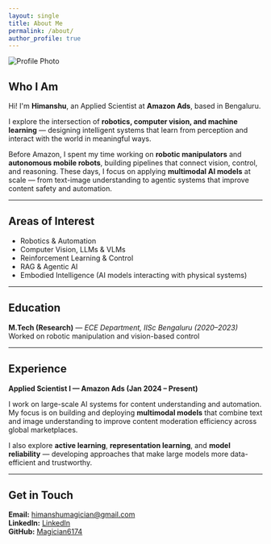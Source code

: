 ```yaml
---
layout: single
title: About Me
permalink: /about/
author_profile: true
---
```


![Profile Photo](/assets/images/big_hero_6.jpg)

## Who I Am

Hi! I'm **Himanshu**, an Applied Scientist at **Amazon Ads**, based in Bengaluru.

I explore the intersection of **robotics, computer vision, and machine learning** — designing intelligent systems that learn from perception and interact with the world in meaningful ways.  

Before Amazon, I spent my time working on **robotic manipulators**  and **autonomous mobile robots**, building pipelines that connect vision, control, and reasoning. These days, I focus on applying **multimodal AI models** at scale — from text-image understanding to agentic systems that improve content safety and automation.

---

## Areas of Interest

- Robotics & Automation  
- Computer Vision, LLMs & VLMs  
- Reinforcement Learning & Control  
- RAG & Agentic AI  
- Embodied Intelligence (AI models interacting with physical systems)

---

## Education

**M.Tech (Research)** — *ECE Department, IISc Bengaluru (2020–2023)*  
Worked on robotic manipulation and vision-based control

---

## Experience

**Applied Scientist I — Amazon Ads (Jan 2024 – Present)**  

I work on large-scale AI systems for content understanding and automation.  
My focus is on building and deploying **multimodal models** that combine text and image understanding to improve content moderation efficiency across global marketplaces.  

I also explore **active learning**, **representation learning**, and **model reliability** — developing approaches that make large models more data-efficient and trustworthy.  

---

## Get in Touch

 **Email:** [himanshumagician@gmail.com](mailto:himanshumagician@gmail.com)  
 **LinkedIn:** [LinkedIn](https://www.linkedin.com/in/himanshu-sharma-39689b205)  
 **GitHub:** [Magician6174](https://github.com/magician6174)
